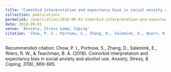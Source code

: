 ```yaml
---
title: "Comorbid interpretation and expectancy bias in social anxiety and alcohol use"
collection: publications
permalink: /publication/2018-09-01-Comorbid-interpretation-and-expectancy-bias
date: 2018-09-01
venue: 'Anxiety, Stress &amp; Coping'
citation: 'Chow, P. I., Portnow, S., Zhang, D., Salemink, E., Wiers, R. W., &amp; Teachman, B. A. (2018). Comorbid interpretation and expectancy bias in social anxiety and alcohol use. <i>Anxiety, Stress, &amp; Coping, 31</i>(6), 669-685.'
---
```

Recommended citation: Chow, P. I., Portnow, S., Zhang, D., Salemink, E., Wiers, R. W., & Teachman, B. A. (2018). Comorbid interpretation and expectancy bias in social anxiety and alcohol use. <i>Anxiety, Stress, & Coping, 31</i>(6), 669-685.